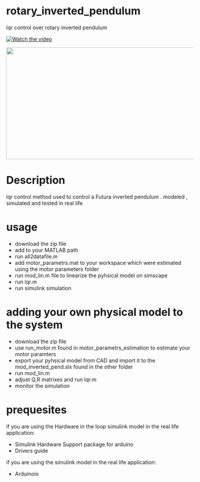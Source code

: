 # rotary_inverted_pendulum
 lqr control over rotary inverted pendulum


[![Watch the video](https://img.youtube.com/vi/KOM0r-w6caM/hqdefault.jpg)](https://www.youtube.com/embed/KOM0r-w6caM)

[<img src="https://img.youtube.com/vi/KOM0r-w6caM/hqdefault.jpg" width="600" height="300"
/>](https://www.youtube.com/embed/KOM0r-w6caM)


# Description
lqr control method used to control a Futura inverted pendulum . modeled , simulated and tested in real life

# usage
- download the zip file
- add to your MATLAB path
- run all2datafile.m 
- add motor_parametrs.mat to your workspace which were estimated using the motor parameters folder
- run mod_lin.m file to linearize the pyhsical model on simscape
- run lqr.m
- run simulink simulation
# adding your own physical model to the system
- download the zip file
- use run_motor.m found in  motor_parametrs_estimation to estimate your motor paramters
- export your pyhsical model from CAD and import it to the mod_inverted_pend.slx found in the other folder
- run mod_lin.m
- adjust Q,R matrixes and run lqr.m
- monitor the simulation

# prequesites 
if you are using the Hardware in the loop simulink model in the real life application:
- Simulink Hardware Support package for arduino
- Drivers guide 

if you are using the simulink model in the real life application:
- Arduinoio
